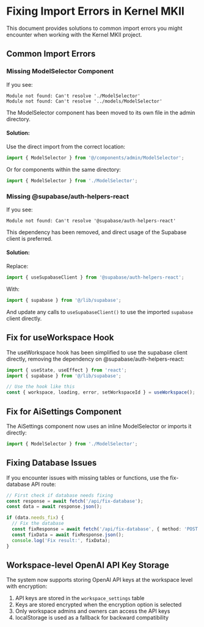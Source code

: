 # Fixing Import Errors in Kernel MKII

This document provides solutions to common import errors you might encounter when working with the Kernel MKII project.

## Common Import Errors

### Missing ModelSelector Component

If you see:

```
Module not found: Can't resolve './ModelSelector' 
Module not found: Can't resolve '../models/ModelSelector'
```

The ModelSelector component has been moved to its own file in the admin directory.

#### Solution:

Use the direct import from the correct location:

```typescript
import { ModelSelector } from '@/components/admin/ModelSelector';
```

Or for components within the same directory:

```typescript
import { ModelSelector } from './ModelSelector';
```

### Missing @supabase/auth-helpers-react

If you see:

```
Module not found: Can't resolve '@supabase/auth-helpers-react'
```

This dependency has been removed, and direct usage of the Supabase client is preferred.

#### Solution:

Replace:

```typescript
import { useSupabaseClient } from '@supabase/auth-helpers-react';
```

With:

```typescript
import { supabase } from '@/lib/supabase';
```

And update any calls to `useSupabaseClient()` to use the imported `supabase` client directly.

## Fix for useWorkspace Hook

The useWorkspace hook has been simplified to use the supabase client directly, removing the dependency on @supabase/auth-helpers-react:

```typescript
import { useState, useEffect } from 'react';
import { supabase } from '@/lib/supabase';

// Use the hook like this
const { workspace, loading, error, setWorkspaceId } = useWorkspace();
```

## Fix for AiSettings Component

The AiSettings component now uses an inline ModelSelector or imports it directly:

```typescript
import { ModelSelector } from './ModelSelector';
```

## Fixing Database Issues

If you encounter issues with missing tables or functions, use the fix-database API route:

```typescript
// First check if database needs fixing
const response = await fetch('/api/fix-database');
const data = await response.json();

if (data.needs_fix) {
  // Fix the database
  const fixResponse = await fetch('/api/fix-database', { method: 'POST' });
  const fixData = await fixResponse.json();
  console.log('Fix result:', fixData);
}
```

## Workspace-level OpenAI API Key Storage

The system now supports storing OpenAI API keys at the workspace level with encryption:

1. API keys are stored in the `workspace_settings` table
2. Keys are stored encrypted when the encryption option is selected
3. Only workspace admins and owners can access the API keys
4. localStorage is used as a fallback for backward compatibility 